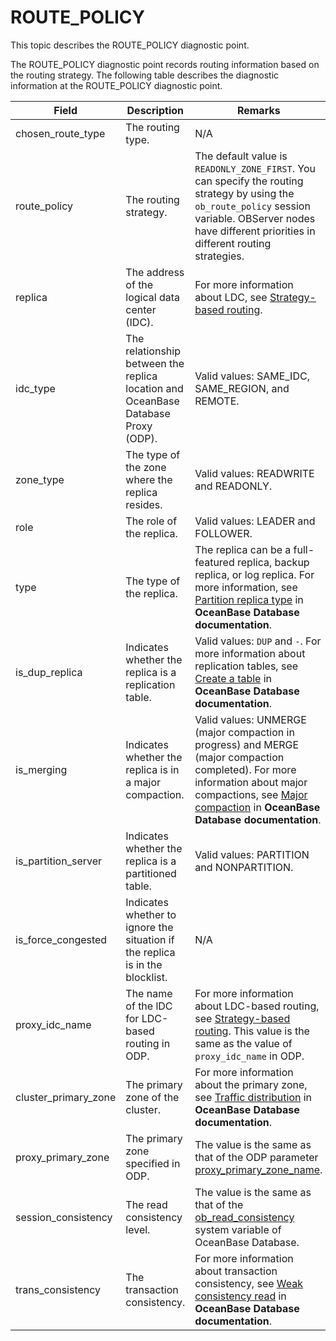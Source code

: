 # ROUTE_POLICY

This topic describes the ROUTE_POLICY diagnostic point.

The ROUTE_POLICY diagnostic point records routing information based on the routing strategy. The following table describes the diagnostic information at the ROUTE_POLICY diagnostic point.

| Field | Description | Remarks |
|-------------|-----------------|---------------|
| chosen_route_type | The routing type. | N/A |
| route_policy | The routing strategy. | The default value is `READONLY_ZONE_FIRST`. You can specify the routing strategy by using the `ob_route_policy` session variable. OBServer nodes have different priorities in different routing strategies.  |
| replica | The address of the logical data center (IDC). | For more information about LDC, see [Strategy-based routing](../../../600.data-routing/400.intra-tenant-routing/700.routing-policy-routing.md).  |
| idc_type | The relationship between the replica location and OceanBase Database Proxy (ODP). | Valid values: SAME_IDC, SAME_REGION, and REMOTE. |
| zone_type | The type of the zone where the replica resides. | Valid values: READWRITE and READONLY.  |
| role | The role of the replica. | Valid values: LEADER and FOLLOWER.  |
| type | The type of the replica. | The replica can be a full-featured replica, backup replica, or log replica. For more information, see [Partition replica type](https://en.oceanbase.com/docs/common-oceanbase-database-10000000001106668) in **OceanBase Database documentation**.  |
| is_dup_replica | Indicates whether the replica is a replication table. | Valid values: `DUP` and `-`. For more information about replication tables, see [Create a table](https://en.oceanbase.com/docs/common-oceanbase-database-10000000001105790) in **OceanBase Database documentation**.  |
| is_merging | Indicates whether the replica is in a major compaction. | Valid values: UNMERGE (major compaction in progress) and MERGE (major compaction completed). For more information about major compactions, see [Major compaction](https://en.oceanbase.com/docs/common-oceanbase-database-10000000001105862) in **OceanBase Database documentation**.  |
| is_partition_server | Indicates whether the replica is a partitioned table. | Valid values: PARTITION and NONPARTITION.  |
| is_force_congested | Indicates whether to ignore the situation if the replica is in the blocklist. | N/A |
| proxy_idc_name | The name of the lDC for LDC-based routing in ODP. | For more information about LDC-based routing, see [Strategy-based routing](../../../600.data-routing/400.intra-tenant-routing/700.routing-policy-routing.md). This value is the same as the value of `proxy_idc_name` in ODP.  |
| cluster_primary_zone | The primary zone of the cluster. | For more information about the primary zone, see [Traffic distribution](https://en.oceanbase.com/docs/common-oceanbase-database-10000000001103506) in **OceanBase Database documentation**.  |
| proxy_primary_zone | The primary zone specified in ODP. | The value is the same as that of the ODP parameter [proxy_primary_zone_name](../../../400.configuration-management/200.dynamically-effective/1840.proxy-primary-zone-name.md).  |
| session_consistency | The read consistency level. | The value is the same as that of the [ob_read_consistency](https://en.oceanbase.com/docs/common-oceanbase-database-10000000001105240) system variable of OceanBase Database.  |
| trans_consistency | The transaction consistency. | For more information about transaction consistency, see [Weak consistency read](https://en.oceanbase.com/docs/common-oceanbase-database-10000000001105870) in **OceanBase Database documentation**.  |
